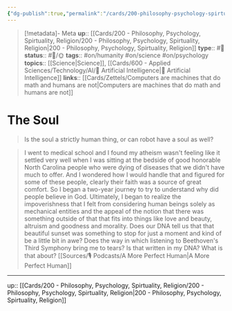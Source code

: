 ```yaml
---
{"dg-publish":true,"permalink":"/cards/200-philosophy-psychology-spirtuality-religion/the-soul/","title":"The Soul"}
---
```


> [!metadata]- Meta
> **up**:: [[Cards/200 - Philosophy, Psychology, Spirtuality, Religion/200 - Philosophy, Psychology, Spirtuality, Religion\|200 - Philosophy, Psychology, Spirtuality, Religion]]
> **type**:: #📝 
> **status**:: #📝/🌞
> **tags**::  #on/humanity #on/science #on/psychology 
> **topics**:: [[Science\|Science]], [[Cards/600 - Applied Sciences/Technology/AI/🤖 Artificial Intelligence\|🤖 Artificial Intelligence]]
> **links**:: [[Cards/Zettels/Computers are machines that do math and humans are not\|Computers are machines that do math and humans are not]]


# The Soul

> Is the soul a strictly human thing, or can robot have a soul as well?


> I went to medical school and I found my atheism wasn't feeling like it settled very well when I was sitting at the bedside of good honorable North Carolina people who were dying of diseases that we didn't have much to offer. And I wondered how I would handle that and figured for some of these people, clearly their faith was a source of great comfort. So I began a two-year journey to try to understand why did people believe in God. Ultimately, I began to realize the impoverishness that I felt from considering human beings solely as mechanical entities and the appeal of the notion that there was something outside of that that fits into things like love and beauty, altruism and goodness and morality. Does our DNA tell us that that beautiful sunset was something to stop for just a moment and kind of be a little bit in awe? Does the way in which listening to Beethoven's Third Symphony bring me to tears? Is that written in my DNA? What is that about? [[Sources/🎙 Podcasts/A More Perfect Human\|A More Perfect Human]]
---
up:: [[Cards/200 - Philosophy, Psychology, Spirtuality, Religion/200 - Philosophy, Psychology, Spirtuality, Religion\|200 - Philosophy, Psychology, Spirtuality, Religion]]

